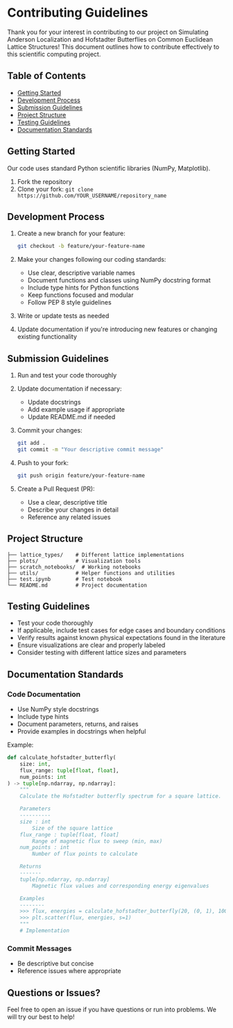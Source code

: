 # Contributing Guidelines

Thank you for your interest in contributing to our project on Simulating Anderson Localization and Hofstadter Butterflies on Common Euclidean Lattice Structures! This document outlines how to contribute effectively to this scientific computing project.

## Table of Contents
- [Getting Started](#getting-started)
- [Development Process](#development-process)
- [Submission Guidelines](#submission-guidelines)
- [Project Structure](#project-structure)
- [Testing Guidelines](#testing-guidelines)
- [Documentation Standards](#documentation-standards)

## Getting Started

Our code uses standard Python scientific libraries (NumPy, Matplotlib). 

1. Fork the repository
2. Clone your fork: `git clone https://github.com/YOUR_USERNAME/repository_name`


## Development Process

1. Create a new branch for your feature:
   ```bash
   git checkout -b feature/your-feature-name
   ```

2. Make your changes following our coding standards:
   - Use clear, descriptive variable names
   - Document functions and classes using NumPy docstring format
   - Include type hints for Python functions
   - Keep functions focused and modular
   - Follow PEP 8 style guidelines

3. Write or update tests as needed
4. Update documentation if you're introducing new features or changing existing functionality

## Submission Guidelines

1. Run and test your code thoroughly
2. Update documentation if necessary:
   - Update docstrings
   - Add example usage if appropriate
   - Update README.md if needed

3. Commit your changes:
   ```bash
   git add .
   git commit -m "Your descriptive commit message"
   ```

4. Push to your fork:
   ```bash
   git push origin feature/your-feature-name
   ```

5. Create a Pull Request (PR):
   - Use a clear, descriptive title
   - Describe your changes in detail
   - Reference any related issues

## Project Structure

```
├── lattice_types/    # Different lattice implementations
├── plots/            # Visualization tools
├── scratch_notebooks/  # Working notebooks
├── utils/            # Helper functions and utilities
├── test.ipynb        # Test notebook
└── README.md         # Project documentation
```

## Testing Guidelines

- Test your code thoroughly
- If applicable, include test cases for edge cases and boundary conditions
- Verify results against known physical expectations found in the literature
- Ensure visualizations are clear and properly labeled
- Consider testing with different lattice sizes and parameters

## Documentation Standards

### Code Documentation
- Use NumPy style docstrings
- Include type hints
- Document parameters, returns, and raises
- Provide examples in docstrings when helpful

Example:
```python
def calculate_hofstadter_butterfly(
    size: int,
    flux_range: tuple[float, float],
    num_points: int
) -> tuple[np.ndarray, np.ndarray]:
    """
    Calculate the Hofstadter butterfly spectrum for a square lattice.

    Parameters
    ----------
    size : int
        Size of the square lattice
    flux_range : tuple[float, float]
        Range of magnetic flux to sweep (min, max)
    num_points : int
        Number of flux points to calculate

    Returns
    -------
    tuple[np.ndarray, np.ndarray]
        Magnetic flux values and corresponding energy eigenvalues

    Examples
    --------
    >>> flux, energies = calculate_hofstadter_butterfly(20, (0, 1), 100)
    >>> plt.scatter(flux, energies, s=1)
    """
    # Implementation
```

### Commit Messages
- Be descriptive but concise
- Reference issues where appropriate

## Questions or Issues?

Feel free to open an issue if you have questions or run into problems. We will try our best to help!

